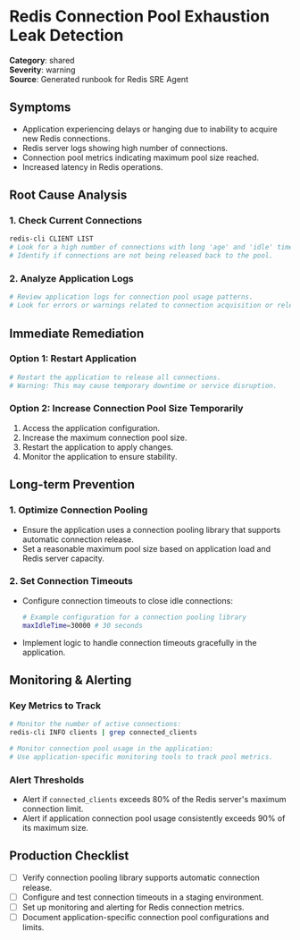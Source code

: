 # Redis Connection Pool Exhaustion Leak Detection

**Category**: shared  
**Severity**: warning  
**Source**: Generated runbook for Redis SRE Agent

## Symptoms
- Application experiencing delays or hanging due to inability to acquire new Redis connections.
- Redis server logs showing high number of connections.
- Connection pool metrics indicating maximum pool size reached.
- Increased latency in Redis operations.

## Root Cause Analysis

### 1. Check Current Connections
```bash
redis-cli CLIENT LIST
# Look for a high number of connections with long 'age' and 'idle' times.
# Identify if connections are not being released back to the pool.
```

### 2. Analyze Application Logs
```bash
# Review application logs for connection pool usage patterns.
# Look for errors or warnings related to connection acquisition or release.
```

## Immediate Remediation

### Option 1: Restart Application
```bash
# Restart the application to release all connections.
# Warning: This may cause temporary downtime or service disruption.
```

### Option 2: Increase Connection Pool Size Temporarily
1. Access the application configuration.
2. Increase the maximum connection pool size.
3. Restart the application to apply changes.
4. Monitor the application to ensure stability.

## Long-term Prevention

### 1. Optimize Connection Pooling
- Ensure the application uses a connection pooling library that supports automatic connection release.
- Set a reasonable maximum pool size based on application load and Redis server capacity.

### 2. Set Connection Timeouts
- Configure connection timeouts to close idle connections:
  ```bash
  # Example configuration for a connection pooling library
  maxIdleTime=30000 # 30 seconds
  ```
- Implement logic to handle connection timeouts gracefully in the application.

## Monitoring & Alerting

### Key Metrics to Track
```bash
# Monitor the number of active connections:
redis-cli INFO clients | grep connected_clients

# Monitor connection pool usage in the application:
# Use application-specific monitoring tools to track pool metrics.
```

### Alert Thresholds
- Alert if `connected_clients` exceeds 80% of the Redis server's maximum connection limit.
- Alert if application connection pool usage consistently exceeds 90% of its maximum size.

## Production Checklist
- [ ] Verify connection pooling library supports automatic connection release.
- [ ] Configure and test connection timeouts in a staging environment.
- [ ] Set up monitoring and alerting for Redis connection metrics.
- [ ] Document application-specific connection pool configurations and limits.